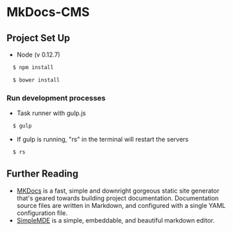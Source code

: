 # MkDocs-CMS

## Project Set Up

  * Node (v 0.12.7)

  ```bash
    $ npm install
  ```

  ```bash
    $ bower install
  ```

### Run development processes

  * Task runner with gulp.js

  ```bash
    $ gulp
  ```

  * If gulp is running, "rs" in the terminal will restart the servers

  ```bash
    $ rs
  ```

## Further Reading
  * [MKDocs](http://www.mkdocs.org/user-guide/configuration/) is a fast, simple and downright gorgeous static site generator that's geared towards building project documentation. Documentation source files are written in Markdown, and configured with a single YAML configuration file.
  * [SimpleMDE](http://nextstepwebs.github.io/simplemde-markdown-editor/) is a simple, embeddable, and beautiful markdown editor.
